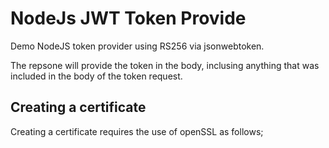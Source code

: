 NodeJs JWT Token Provide 
==================

Demo NodeJS token provider using RS256 via jsonwebtoken. 

The repsone will provide the token in the body, inclusing anything that was included in the body of the token request. 

## Creating a certificate 

Creating a certificate requires the use of openSSL as follows;
